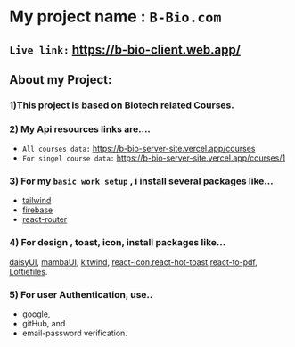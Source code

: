 <br/>
<br/>

# My project name : `B-Bio.com`
## `Live link:` https://b-bio-client.web.app/ <br/>
## About my Project:
### 1)This project is based on Biotech related Courses. <br/>
### 2) My Api resources links are.... <br/>
* `All courses data:` https://b-bio-server-site.vercel.app/courses <br/>
* `For singel course data:` https://b-bio-server-site.vercel.app/courses/1  <br/>
### 3) For my `basic work setup` , i install several packages like...
* [tailwind](https://tailwindcss.com/)<br/>
* [firebase](https://firebase.google.com/)<br/>
* [react-router](https://reactrouter.com/en/main)<br/>
### 4) For design , toast, icon, install packages like... <br/>
 [daisyUI](https://daisyui.com/), [mambaUI](https://www.mambaui.com/), [kitwind](https://kitwind.io/), [react-icon](https://react-icons.github.io/react-icons/),[react-hot-toast](https://react-hot-toast.com/),[react-to-pdf](https://www.npmjs.com/package/react-to-pdf), [Lottiefiles](https://lottiefiles.com/). <br/>
### 5) For user Authentication, use.. 
* google, 
* gitHub, and 
* email-password verification.
<br/>
<br/>
